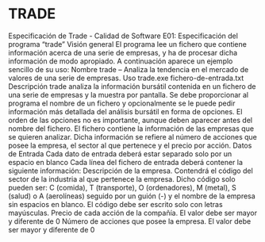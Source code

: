 # TRADE
Especificación de Trade - Calidad de Software
E01: Especificación del programa “trade”
 Visión general
El programa lee un fichero que contiene información acerca de una serie de empresas, y ha de procesar dicha información de modo apropiado. A continuación aparece un ejemplo sencillo de su uso:
Nombre
trade – Analiza la tendencia en el mercado de valores de una serie de empresas.
Uso
trade.exe  fichero-de-entrada.txt
Descripción
trade analiza la información bursátil contenida en un fichero de una serie de empresas y la muestra por pantalla. Se debe proporcionar al programa el nombre de un fichero y opcionalmente se le puede pedir información más detallada del análisis bursátil en forma de opciones. El orden de las opciones no es importante, aunque deben aparecer antes del nombre del fichero.
El fichero contiene la información de las empresas que se quieren analizar. Dicha información se refiere al número de acciones que posee la empresa, el sector al que pertenece y el precio por acción.
Datos de Entrada
Cada dato de entrada deberá estar separado solo por un espacio en blanco 
Cada línea del fichero de entrada deberá contener la siguiente información:
Descripción de la empresa.
	Contendrá el código del sector de la industria al que pertenece la empresa. Dicho código solo pueden ser: C (comida), T (transporte), O (ordenadores), M (metal), S (salud) o A (aerolíneas) seguido por un guión (-) y el nombre de la empresa sin espacios en blanco.
	El código debe ser escrito solo con letras mayúsculas.
Precio de cada acción de la compañía.
	El valor debe ser mayor y diferente de 0
Número de acciones que posee la empresa.
	El valor debe ser mayor y diferente de 0

